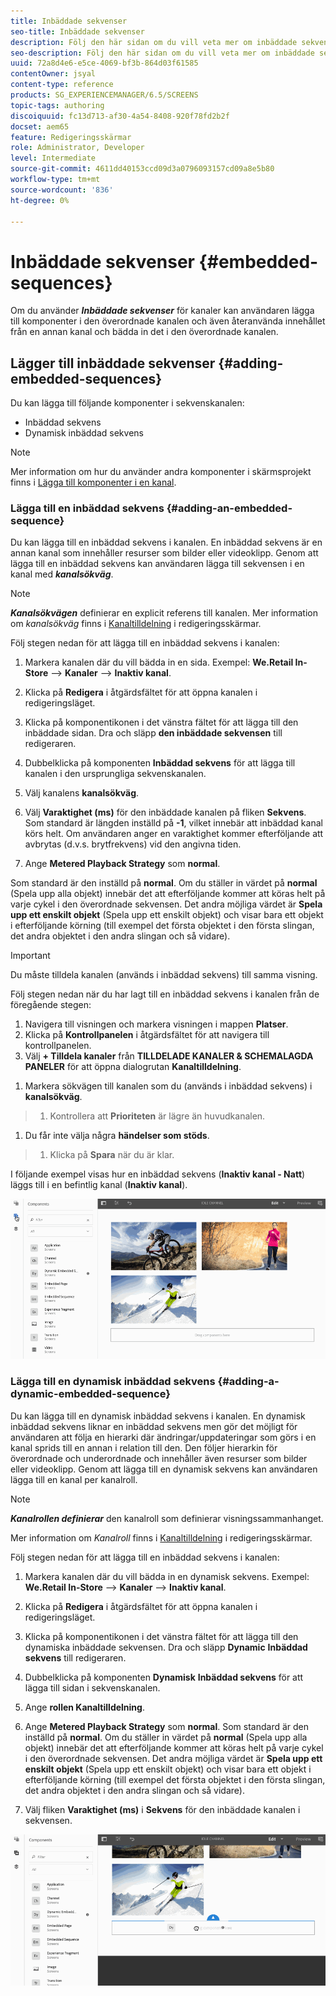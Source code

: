 ```yaml
---
title: Inbäddade sekvenser
seo-title: Inbäddade sekvenser
description: Följ den här sidan om du vill veta mer om inbäddade sekvenser för kanaler som gör att användaren kan lägga till komponenter i den överordnade kanalen och även återanvända innehållet från en annan kanal och bädda in det i den överordnade kanalen.
seo-description: Följ den här sidan om du vill veta mer om inbäddade sekvenser för kanaler som gör att användaren kan lägga till komponenter i den överordnade kanalen och även återanvända innehållet från en annan kanal och bädda in det i den överordnade kanalen.
uuid: 72a8d4e6-e5ce-4069-bf3b-864d03f61585
contentOwner: jsyal
content-type: reference
products: SG_EXPERIENCEMANAGER/6.5/SCREENS
topic-tags: authoring
discoiquuid: fc13d713-af30-4a54-8408-920f78fd2b2f
docset: aem65
feature: Redigeringsskärmar
role: Administrator, Developer
level: Intermediate
source-git-commit: 4611dd40153ccd09d3a0796093157cd09a8e5b80
workflow-type: tm+mt
source-wordcount: '836'
ht-degree: 0%

---
```



# Inbäddade sekvenser {#embedded-sequences}

Om du använder ***Inbäddade sekvenser*** för kanaler kan användaren lägga till komponenter i den överordnade kanalen och även återanvända innehållet från en annan kanal och bädda in det i den överordnade kanalen.

## Lägger till inbäddade sekvenser {#adding-embedded-sequences}

Du kan lägga till följande komponenter i sekvenskanalen:

* Inbäddad sekvens
* Dynamisk inbäddad sekvens

>[!NOTE]
>
>Mer information om hur du använder andra komponenter i skärmsprojekt finns i [Lägga till komponenter i en kanal](adding-components-to-a-channel.md).

### Lägga till en inbäddad sekvens {#adding-an-embedded-sequence}

Du kan lägga till en inbäddad sekvens i kanalen. En inbäddad sekvens är en annan kanal som innehåller resurser som bilder eller videoklipp. Genom att lägga till en inbäddad sekvens kan användaren lägga till sekvensen i en kanal med ***kanalsökväg***.

>[!NOTE]
>***Kanalsökvägen*** definierar en explicit referens till kanalen.
>Mer information om *kanalsökväg* finns i [Kanaltilldelning](channel-assignment.md) i redigeringsskärmar.

Följ stegen nedan för att lägga till en inbäddad sekvens i kanalen:

1. Markera kanalen där du vill bädda in en sida. Exempel: **We.Retail In-Store** —> **Kanaler** —> **Inaktiv kanal**.

1. Klicka på **Redigera** i åtgärdsfältet för att öppna kanalen i redigeringsläget.
1. Klicka på komponentikonen i det vänstra fältet för att lägga till den inbäddade sidan. Dra och släpp **den inbäddade sekvensen** till redigeraren.
1. Dubbelklicka på komponenten **Inbäddad sekvens** för att lägga till kanalen i den ursprungliga sekvenskanalen.
1. Välj kanalens **kanalsökväg**.
1. Välj **Varaktighet (ms)** för den inbäddade kanalen på fliken **Sekvens**. Som standard är längden inställd på **-1**, vilket innebär att inbäddad kanal körs helt. Om användaren anger en varaktighet kommer efterföljande att avbrytas (d.v.s. brytfrekvens) vid den angivna tiden.

1. Ange **Metered Playback Strategy** som **normal**.

Som standard är den inställd på **normal**. Om du ställer in värdet på **normal** (Spela upp alla objekt) innebär det att efterföljande kommer att köras helt på varje cykel i den överordnade sekvensen. Det andra möjliga värdet är **Spela upp ett enskilt objekt** (Spela upp ett enskilt objekt) och visar bara ett objekt i efterföljande körning (till exempel det första objektet i den första slingan, det andra objektet i den andra slingan och så vidare).

>[!IMPORTANT]
>
>Du måste tilldela kanalen (används i inbäddad sekvens) till samma visning.
>
>Följ stegen nedan när du har lagt till en inbäddad sekvens i kanalen från de föregående stegen:
>
>1. Navigera till visningen och markera visningen i mappen **Platser**.
>1. Klicka på **Kontrollpanelen** i åtgärdsfältet för att navigera till kontrollpanelen.
>1. Välj **+ Tilldela kanaler** från **TILLDELADE KANALER &amp; SCHEMALAGDA PANELER** för att öppna dialogrutan **Kanaltilldelning**.

   >
   >
1. Markera sökvägen till kanalen som du (används i inbäddad sekvens) i **kanalsökväg**.
>1. Kontrollera att **Prioriteten** är lägre än huvudkanalen.

   >
   >
1. Du får inte välja några **händelser som stöds**.
>1. Klicka på **Spara** när du är klar.

>



I följande exempel visas hur en inbäddad sekvens (**Inaktiv kanal - Natt**) läggs till i en befintlig kanal (**Inaktiv kanal**).

![new2](assets/new2.gif)

### Lägga till en dynamisk inbäddad sekvens {#adding-a-dynamic-embedded-sequence}

Du kan lägga till en dynamisk inbäddad sekvens i kanalen. En dynamisk inbäddad sekvens liknar en inbäddad sekvens men gör det möjligt för användaren att följa en hierarki där ändringar/uppdateringar som görs i en kanal sprids till en annan i relation till den. Den följer hierarkin för överordnade och underordnade och innehåller även resurser som bilder eller videoklipp. Genom att lägga till en dynamisk sekvens kan användaren lägga till en kanal per kanalroll.

>[!NOTE]
>
>***Kanalrollen definierar*** den kanalroll som definierar visningssammanhanget.
>
>Mer information om *Kanalroll* finns i [Kanaltilldelning](channel-assignment.md) i redigeringsskärmar.

Följ stegen nedan för att lägga till en inbäddad sekvens i kanalen:

1. Markera kanalen där du vill bädda in en dynamisk sekvens. Exempel: **We.Retail In-Store** —> **Kanaler** —> **Inaktiv kanal**.

1. Klicka på **Redigera** i åtgärdsfältet för att öppna kanalen i redigeringsläget.
1. Klicka på komponentikonen i det vänstra fältet för att lägga till den dynamiska inbäddade sekvensen. Dra och släpp **Dynamic** **Inbäddad sekvens** till redigeraren.

1. Dubbelklicka på komponenten **Dynamisk** **Inbäddad sekvens** för att lägga till sidan i sekvenskanalen.

1. Ange **rollen Kanaltilldelning**.
1. Ange **Metered Playback Strategy** som **normal**. Som standard är den inställd på **normal**. Om du ställer in värdet på **normal** (Spela upp alla objekt) innebär det att efterföljande kommer att köras helt på varje cykel i den överordnade sekvensen. Det andra möjliga värdet är **Spela upp ett enskilt objekt** (Spela upp ett enskilt objekt) och visar bara ett objekt i efterföljande körning (till exempel det första objektet i den första slingan, det andra objektet i den andra slingan och så vidare).

1. Välj fliken **Varaktighet (ms)** i **Sekvens** för den inbäddade kanalen i sekvensen.

![senaste](assets/latest.gif)

